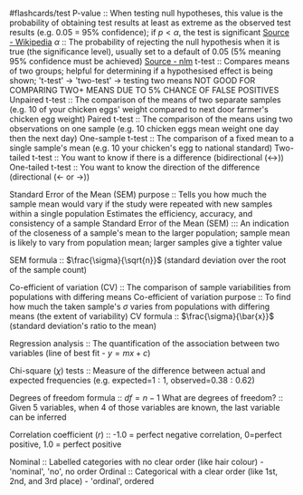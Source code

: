 #flashcards/test
P-value :: When testing null hypotheses, this value is the probability of obtaining test results at least as extreme as the observed test results (e.g. 0.05 = 95% confidence); if $p<\alpha$, the test is significant [Source - Wikipedia](https://en.wikipedia.org/wiki/P-value)
$\alpha$ :: The probability of rejecting the null hypothesis when it is true (the significance level), usually set to a default of $0.05$ ($5\%$ meaning $95\%$ confidence must be achieved)  [Source - nlm](https://www.nlm.nih.gov/nichsr/stats_tutorial/section2/mod11_significance.html) 
t-test :: Compares means of two groups; helpful for determining if a hypothesised effect is being shown; 't-test' -> 'two-test' -> testing two means
	NOT GOOD FOR COMPARING TWO+ MEANS DUE TO 5% CHANCE OF FALSE POSITIVES
Unpaired t-test :: The comparison of the means of two separate samples (e.g. 10 of your chicken eggs' weight compared to next door farmer's chicken egg weight)
Paired t-test :: The comparison of the means using two observations on one sample (e.g. 10 chicken eggs mean weight one day then the next day)
One-sample t-test :: The comparison of a fixed mean to a single sample's mean (e.g. 10 your chicken's egg to national standard)
Two-tailed t-test :: You want to know if there is a difference (bidirectional ($\leftrightarrow$))
One-tailed t-test :: You want to know the direction of the difference (directional ($\leftarrow$ or $\rightarrow$))

Standard Error of the Mean (SEM) purpose :: Tells you how much the sample mean would vary if the study were repeated with new samples within a single population
Estimates the efficiency, accuracy, and consistency of a sample
Standard Error of the Mean (SEM) ::: An indication of the closeness of a sample's mean to the larger population; sample mean is likely to vary from population mean; larger samples give a tighter value
<!--SR:!2023-08-08,1,230-->
SEM formula :: $\frac{\sigma}{\sqrt{n}}$  (standard deviation over the root of the sample count)

Co-efficient of variation (CV) :: The comparison of sample variabilities from populations with differing means
Co-efficient of variation purpose :: To find how much the taken sample's $\sigma$ varies from populations with differing means (the extent of variability)
CV formula :: $\frac{\sigma}{\bar{x}}$ (standard deviation's ratio to the mean)


Regression analysis :: The quantification of the association between two variables (line of best fit - $y=mx+c$)

Chi-square ($\chi$) tests :: Measure of the difference between actual and expected frequencies (e.g. expected=$1:1$, observed=$0.38:0.62$)

Degrees of freedom formula :: $df=n-1$
What are degrees of freedom? :: Given 5 variables, when 4 of those variables are known, the last variable can be inferred

Correlation coefficient ($r$) :: -1.0 = perfect negative correlation, 0=perfect positive, 1.0 = perfect positive

Nominal :: Labelled categories with no clear order (like hair colour) - 'nominal', 'no', no order
Ordinal :: Categorical with a clear order (like 1st, 2nd, and 3rd place) - 'ordinal', ordered
